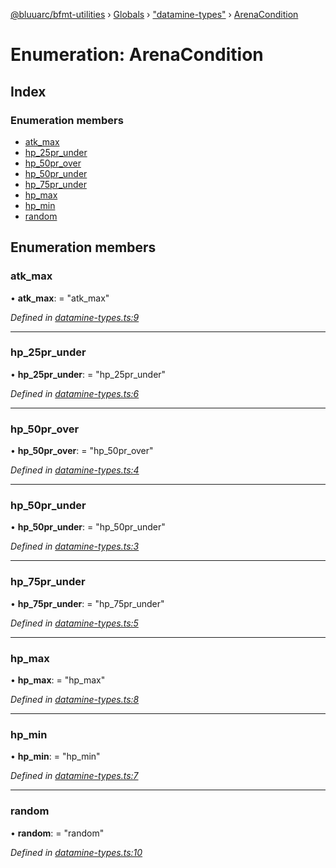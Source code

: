 [@bluuarc/bfmt-utilities](../README.md) › [Globals](../globals.md) › ["datamine-types"](../modules/_datamine_types_.md) › [ArenaCondition](_datamine_types_.arenacondition.md)

# Enumeration: ArenaCondition

## Index

### Enumeration members

* [atk_max](_datamine_types_.arenacondition.md#atk_max)
* [hp_25pr_under](_datamine_types_.arenacondition.md#hp_25pr_under)
* [hp_50pr_over](_datamine_types_.arenacondition.md#hp_50pr_over)
* [hp_50pr_under](_datamine_types_.arenacondition.md#hp_50pr_under)
* [hp_75pr_under](_datamine_types_.arenacondition.md#hp_75pr_under)
* [hp_max](_datamine_types_.arenacondition.md#hp_max)
* [hp_min](_datamine_types_.arenacondition.md#hp_min)
* [random](_datamine_types_.arenacondition.md#random)

## Enumeration members

###  atk_max

• **atk_max**: = "atk_max"

*Defined in [datamine-types.ts:9](https://github.com/BluuArc/bfmt-utilities/blob/1177551/src/datamine-types.ts#L9)*

___

###  hp_25pr_under

• **hp_25pr_under**: = "hp_25pr_under"

*Defined in [datamine-types.ts:6](https://github.com/BluuArc/bfmt-utilities/blob/1177551/src/datamine-types.ts#L6)*

___

###  hp_50pr_over

• **hp_50pr_over**: = "hp_50pr_over"

*Defined in [datamine-types.ts:4](https://github.com/BluuArc/bfmt-utilities/blob/1177551/src/datamine-types.ts#L4)*

___

###  hp_50pr_under

• **hp_50pr_under**: = "hp_50pr_under"

*Defined in [datamine-types.ts:3](https://github.com/BluuArc/bfmt-utilities/blob/1177551/src/datamine-types.ts#L3)*

___

###  hp_75pr_under

• **hp_75pr_under**: = "hp_75pr_under"

*Defined in [datamine-types.ts:5](https://github.com/BluuArc/bfmt-utilities/blob/1177551/src/datamine-types.ts#L5)*

___

###  hp_max

• **hp_max**: = "hp_max"

*Defined in [datamine-types.ts:8](https://github.com/BluuArc/bfmt-utilities/blob/1177551/src/datamine-types.ts#L8)*

___

###  hp_min

• **hp_min**: = "hp_min"

*Defined in [datamine-types.ts:7](https://github.com/BluuArc/bfmt-utilities/blob/1177551/src/datamine-types.ts#L7)*

___

###  random

• **random**: = "random"

*Defined in [datamine-types.ts:10](https://github.com/BluuArc/bfmt-utilities/blob/1177551/src/datamine-types.ts#L10)*
